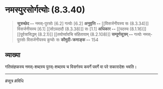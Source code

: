 # नमस्पुरसोर्गत्योः (8.3.40)
> **सूत्रच्छेद --** नमस्-पुरसोः [6.2] गत्योः [6.2]
> **अनुवृत्ति --** [[विसर्जनीयस्य सः (8.3.34)]] विसर्जनीयस्य [6.1] [[सोऽपदादौ (8.3.38)]] सः [1.1]
> **अधिकार --** [[पदस्य (8.1.16)]] [[पूर्वत्रासिद्धम् (8.2.1)]] [[तयोर्य्वावचि संहितायाम्  (8.2.108)]]
> **सम्पूर्णसूत्रम् --** गत्योः नमस्-पुरसोः विसर्जनीयस्य कुप्वोः सः
> **कौमुदी-क्रमाङ्क --** 154

## व्याख्या

गतिसंज्ञकस्य नमस्-शब्दस्य पुरस्-शब्दस्य च विसर्गस्य कवर्गे पवर्गे वा परे सकारादेशः भवति।

---
#सूत्र #विधि 